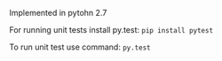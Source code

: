 Implemented in pytohn 2.7

For running unit tests install py.test:
`pip install pytest`

To run unit test use command:
`py.test`
